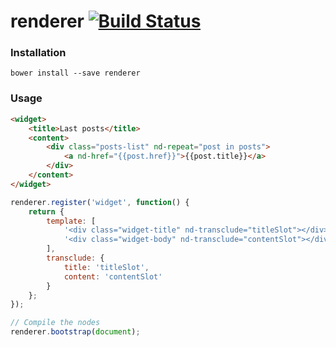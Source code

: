 # renderer [![Build Status](https://travis-ci.org/VictorQueiroz/renderer.svg?branch=master)](https://travis-ci.org/VictorQueiroz/renderer)

### Installation
```
bower install --save renderer
```

### Usage
```html
<widget>
	<title>Last posts</title>
	<content>
		<div class="posts-list" nd-repeat="post in posts">
			<a nd-href="{{post.href}}">{{post.title}}</a>
		</div>
	</content>
</widget>
```

```js
renderer.register('widget', function() {
	return {
		template: [
			'<div class="widget-title" nd-transclude="titleSlot"></div>',
			'<div class="widget-body" nd-transclude="contentSlot"></div>'
		],
		transclude: {
			title: 'titleSlot',
			content: 'contentSlot'
		}
	};
});

// Compile the nodes
renderer.bootstrap(document);
```
